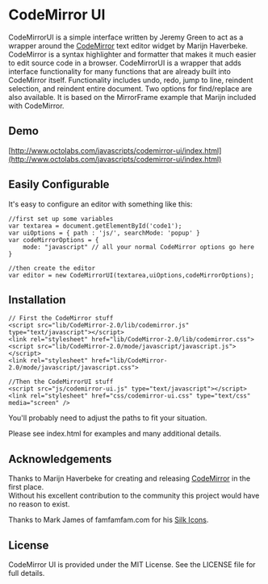 CodeMirror UI
=============

CodeMirrorUI is a simple interface written by Jeremy Green to act as a 
wrapper around the [CodeMirror](http://codemirror.net/) text editor widget by Marijn Haverbeke.
CodeMirror is a syntax highlighter and formatter that makes it much easier to edit source code in a browser.
CodeMirrorUI is a wrapper that adds interface functionality for many functions that are already built into CodeMirror itself.
Functionality includes undo, redo, jump to line, reindent selection, and reindent entire document. 
Two options for find/replace are also available.  It is based on the MirrorFrame example that Marijn included with CodeMirror.

Demo
-------------------

[http://www.octolabs.com/javascripts/codemirror-ui/index.html](http://www.octolabs.com/javascripts/codemirror-ui/index.html)


Easily Configurable
--------------------

It's easy to configure an editor with something like this:

    //first set up some variables
    var textarea = document.getElementById('code1');
    var uiOptions = { path : 'js/', searchMode: 'popup' }
    var codeMirrorOptions = {
        mode: "javascript" // all your normal CodeMirror options go here
    }
    
    //then create the editor
    var editor = new CodeMirrorUI(textarea,uiOptions,codeMirrorOptions);
			
Installation
--------------------

    // First the CodeMirror stuff
    <script src="lib/CodeMirror-2.0/lib/codemirror.js" type="text/javascript"></script>
    <link rel="stylesheet" href="lib/CodeMirror-2.0/lib/codemirror.css">
    <script src="lib/CodeMirror-2.0/mode/javascript/javascript.js"></script>
    <link rel="stylesheet" href="lib/CodeMirror-2.0/mode/javascript/javascript.css">
    
    //Then the CodeMirrorUI stuff
    <script src="js/codemirror-ui.js" type="text/javascript"></script>
    <link rel="stylesheet" href="css/codemirror-ui.css" type="text/css" media="screen" />

You'll probably need to adjust the paths to fit your situation.

Please see index.html for examples and many additional details.

Acknowledgements
----------------------

Thanks to Marijn Haverbeke for creating and releasing [CodeMirror](http://codemirror.net/) in the first place.  
Without his excellent contribution to the community this project would have no reason to exist.

Thanks to Mark James of famfamfam.com for his [Silk Icons](http://www.famfamfam.com/lab/icons/silk/).

License
----------------------

CodeMirror UI is provided under the MIT License.  See the LICENSE file for full details.